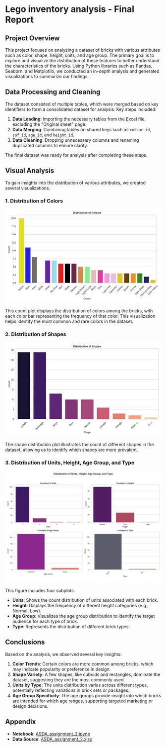 # Lego inventory analysis - Final Report

## Project Overview

This project focuses on analyzing a dataset of bricks with various attributes such as color, shape, height, units, and age group. The primary goal is to explore and visualize the distribution of these features to better understand the characteristics of the bricks. Using Python libraries such as Pandas, Seaborn, and Matplotlib, we conducted an in-depth analysis and generated visualizations to summarize our findings.

## Data Processing and Cleaning

The dataset consisted of multiple tables, which were merged based on key identifiers to form a consolidated dataset for analysis. Key steps included:

1. **Data Loading**: Importing the necessary tables from the Excel file, excluding the "Original sheet" page.
2. **Data Merging**: Combining tables on shared keys such as `colour_id`, `sof_id`, `age_id`, and `height_id`.
3. **Data Cleaning**: Dropping unnecessary columns and renaming duplicated columns to ensure clarity.

The final dataset was ready for analysis after completing these steps.

## Visual Analysis

To gain insights into the distribution of various attributes, we created several visualizations.

### 1. Distribution of Colors

![Distribution of Colors](distribution_of_colours.png)

This count plot displays the distribution of colors among the bricks, with each color bar representing the frequency of that color. This visualization helps identify the most common and rare colors in the dataset.

### 2. Distribution of Shapes

![Distribution of Shapes](distribution_of_shapes.png)

The shape distribution plot illustrates the count of different shapes in the dataset, allowing us to identify which shapes are more prevalent.

### 3. Distribution of Units, Height, Age Group, and Type

![Distribution of Units, Height, Age Group, and Type](distribution_of_units_height_age_type.png)

This figure includes four subplots:
   - **Units**: Shows the count distribution of units associated with each brick.
   - **Height**: Displays the frequency of different height categories (e.g., Normal, Low).
   - **Age Group**: Visualizes the age group distribution to identify the target audience for each type of brick.
   - **Type**: Represents the distribution of different brick types.

## Conclusions

Based on the analysis, we observed several key insights:

1. **Color Trends**: Certain colors are more common among bricks, which may indicate popularity or preference in design.
2. **Shape Variety**: A few shapes, like cuboids and rectangles, dominate the dataset, suggesting they are the most commonly used.
3. **Units by Type**: The units distribution varies across different types, potentially reflecting variations in brick sets or packages.
4. **Age Group Specificity**: The age groups provide insight into which bricks are intended for which age ranges, supporting targeted marketing or design decisions.

## Appendix

- **Notebook**: [ASDA_assignment_2.ipynb](ASDA_assignment_2.ipynb)
- **Data Source**: [ASDA_assignment_2.xlsx](ASDA_assignment_2.xlsx)